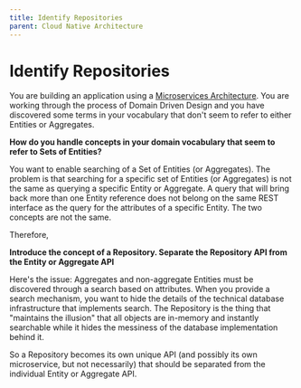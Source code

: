```yaml
---
title: Identify Repositories
parent: Cloud Native Architecture
---
```

# Identify Repositories

You are building an application using a [Microservices Architecture](Microservices-Architecture.md).  You are working through the process of Domain Driven Design and you have discovered some terms in your vocabulary that don't seem to refer to either Entities or Aggregates.

**How do you handle concepts in your domain vocabulary that seem to refer to Sets of Entities?**

You want to enable searching of a Set of Entities (or Aggregates).  The problem is that searching for a specific set of Entities (or Aggregates) is not the same as querying a specific Entity or Aggregate.  A query that will bring back more than one Entity reference does not belong on the same REST interface as the query for the attributes of a specific Entity.  The two concepts are not the same.

Therefore,

**Introduce the concept of a Repository.  Separate the Repository API from the Entity or Aggregate API**

Here's the issue: Aggregates and non-aggregate Entities must be discovered through a search based on attributes. When you provide a search mechanism, you want to hide the details of the technical database infrastructure that implements search. The Repository is the thing that "maintains the illusion" that all objects are in-memory and instantly searchable while it hides the messiness of the database implementation behind it.

So a Repository becomes its own unique API (and possibly its own microservice, but not necessarily) that should be separated from the individual Entity or Aggregate API.


